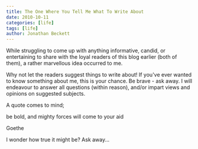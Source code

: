 ```yaml
---
title: The One Where You Tell Me What To Write About
date: 2010-10-11
categories: [life]
tags: [life]
author: Jonathan Beckett
---
```


While struggling to come up with anything informative, candid, or entertaining to share with the loyal readers of this blog earlier (both of them), a rather marvellous idea occurred to me.

Why not let the readers suggest things to write about! If you've ever wanted to know something about me, this is your chance. Be brave - ask away. I will endeavour to answer all questions (within reason), and/or impart views and opinions on suggested subjects.

A quote comes to mind;

be bold, and mighty forces will come to your aid

Goethe

I wonder how true it might be? Ask away...